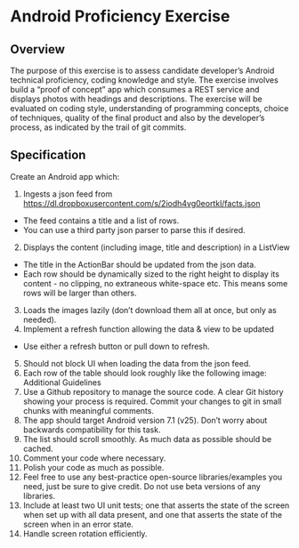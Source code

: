 Android Proficiency Exercise
==============

Overview
--------------

The purpose of this exercise is to assess candidate developer’s Android technical proficiency, coding knowledge and
style. The exercise involves build a “proof of concept” app which consumes a REST service and displays photos with
headings and descriptions. The exercise will be evaluated on coding style, understanding of programming concepts,
choice of techniques, quality of the final product and also by the developer’s process, as indicated by the trail of git
commits.

Specification
--------------

Create an Android app which:
1. Ingests a json feed from https://dl.dropboxusercontent.com/s/2iodh4vg0eortkl/facts.json
- The feed contains a title and a list of rows.
- You can use a third party json parser to parse this if desired.
2. Displays the content (including image, title and description) in a ListView
- The title in the ActionBar should be updated from the json data.
- Each row should be dynamically sized to the right height to display its content - no clipping, no
extraneous white-space etc. This means some rows will be larger than others.
3. Loads the images lazily (don’t download them all at once, but only as needed).
4. Implement a refresh function allowing the data & view to be updated
- Use either a refresh button or pull down to refresh.
5. Should not block UI when loading the data from the json feed.
6. Each row of the table should look roughly like the following image:
Additional Guidelines
1. Use a Github repository to manage the source code. A clear Git history showing your process is required.
Commit your changes to git in small chunks with meaningful comments.
2. The app should target Android version 7.1 (v25). Don’t worry about backwards compatibility for this task.
3. The list should scroll smoothly. As much data as possible should be cached.
4. Comment your code where necessary.
5. Polish your code as much as possible.
6. Feel free to use any best-practice open-source libraries/examples you need, just be sure to give credit. Do
not use beta versions of any libraries.
7. Include at least two UI unit tests; one that asserts the state of the screen when set up with all data present,
and one that asserts the state of the screen when in an error state.
8. Handle screen rotation efficiently.